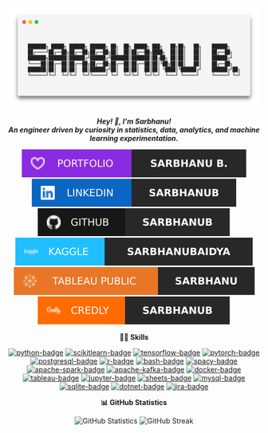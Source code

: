 <h1 align="center">
    <picture>
        <source srcset="https://raw.githubusercontent.com/sarbhanub/sarbhanub/master/assets/header/header-l.png" media="(prefers-color-scheme: light)" />
        <source srcset="https://raw.githubusercontent.com/sarbhanub/sarbhanub/master/assets/header/header-d.png" media="(prefers-color-scheme: dark)" />
        <img width=500px alt="header" src="https://raw.githubusercontent.com/sarbhanub/sarbhanub/master/assets/header/header-l.png" />
    </picture>
</h1>


<div align="center">

***Hey! 👋, I'm Sarbhanu!***
<br>
***An engineer driven by curiosity in statistics, data, analytics, and machine learning experimentation.***

</div>

<div align="center">

[![portfolio-badge]][portfolio-link]
[![linkedin-badge]][linkedin-link]
[![github-badge]][github-link]
<br>
[![kaggle-badge]][kaggle-link]
[![tableau-public-badge]][tableau-public-link]
[![credly-badge]][credly-link]

</div>

[portfolio-badge]: https://raw.githubusercontent.com/sarbhanub/sarbhanub/refs/heads/master/assets/badge/sarbhanub-portfolio.svg
[linkedin-badge]: https://raw.githubusercontent.com/sarbhanub/sarbhanub/refs/heads/master/assets/badge/sarbhanub-linkedin.svg
[github-badge]: https://raw.githubusercontent.com/sarbhanub/sarbhanub/refs/heads/master/assets/badge/sarbhanub-github.svg
[kaggle-badge]: https://raw.githubusercontent.com/sarbhanub/sarbhanub/refs/heads/master/assets/badge/sarbhanub-kaggle.svg
[tableau-public-badge]: https://raw.githubusercontent.com/sarbhanub/sarbhanub/refs/heads/master/assets/badge/sarbhanub-tableau.svg
[credly-badge]: https://raw.githubusercontent.com/sarbhanub/sarbhanub/refs/heads/master/assets/badge/sarbhanub-credly.svg

[portfolio-link]: https://sarbhanub.github.io
[linkedin-link]: https://www.linkedin.com/in/sarbhanub
[github-link]: https://github.com/sarbhanub
[kaggle-link]: https://www.kaggle.com/sarbhanubaidya
[tableau-public-link]: https://public.tableau.com/app/profile/sarbhanu
[credly-link]: https://www.credly.com/users/sarbhanub


<div align="center">

**🧑‍💻 Skills**

[![python-badge]][python-link]
[![scikitlearn-badge]][scikitlearn-link]
[![tensorflow-badge]][tensorflow-link]
[![pytorch-badge]][pytorch-link]
[![postgresql-badge]][postgresql-link]
[![r-badge]][r-link]
[![bash-badge]][bash-link]
[![spacy-badge]][spacy-link]
[![apache-spark-badge]][apache-spark-link]
[![apache-kafka-badge]][apache-kafka-link]
[![docker-badge]][docker-link]
[![tableau-badge]][tableau-link]
[![jupyter-badge]][jupyter-link]
[![sheets-badge]][sheets-link]
[![mysql-badge]][mysql-link]
[![sqlite-badge]][sqlite-link]
[![dotnet-badge]][dotnet-link]
[![jira-badge]][jira-link]

</div>

[apache-kafka-badge]: https://img.shields.io/badge/apache%20kafka-apachekafka?style=for-the-badge&logo=jira&logoColor=ffffff&color=%23231F20
[apache-spark-badge]: https://img.shields.io/badge/apache%20spark-apachespark?style=for-the-badge&logo=apachespark&logoColor=ffffff&color=%23E25A1C
[docker-badge]: https://img.shields.io/badge/docker-docker?style=for-the-badge&logo=docker&logoColor=ffffff&color=%232496ED
[dotnet-badge]: https://img.shields.io/badge/dotnet-dotnet?style=for-the-badge&logo=.NET&logoColor=ffffff&color=%23512BD4
[bash-badge]: https://img.shields.io/badge/bash-gnubash?style=for-the-badge&logo=gnubash&logoColor=ffffff&color=%234EAA25
[jira-badge]: https://img.shields.io/badge/jira-jira?style=for-the-badge&logo=jira&logoColor=ffffff&color=%230052CC
[jupyter-badge]: https://img.shields.io/badge/jupyter-jupyter?style=for-the-badge&logo=jupyter&logoColor=ffffff&color=%23F37626
[mysql-badge]: https://img.shields.io/badge/mysql-mysql?style=for-the-badge&logo=mysql&logoColor=ffffff&color=%234479A1
[postgresql-badge]: https://img.shields.io/badge/postgresql-postgresql?style=for-the-badge&logo=postgresql&logoColor=ffffff&color=%234169E1
[python-badge]: https://img.shields.io/badge/python-python?style=for-the-badge&logo=python&logoColor=ffffff&color=%233776AB
[pytorch-badge]: https://img.shields.io/badge/pytorch-pytorch?style=for-the-badge&logo=pytorch&logoColor=ffffff&color=%23EE4C2C
[r-badge]: https://img.shields.io/badge/r-r?style=for-the-badge&logo=r&logoColor=ffffff&color=%23276DC3
[scikitlearn-badge]: https://img.shields.io/badge/scikitlearn-scikitlearn?style=for-the-badge&logo=scikit-learn&logoColor=ffffff&color=%23F7931E
[sheets-badge]: https://img.shields.io/badge/sheets-sheets?style=for-the-badge&logo=googlesheets&logoColor=ffffff&color=%2334A853
[spacy-badge]: https://img.shields.io/badge/spacy-spacy?style=for-the-badge&logo=spacy&logoColor=ffffff&color=%2309A3D5
[sqlite-badge]: https://img.shields.io/badge/sqlite-sqlite?style=for-the-badge&logo=sqlite&logoColor=ffffff&color=%23003B57
[tableau-badge]: https://img.shields.io/badge/tableau-tableau?style=for-the-badge&logo=tableau&logoColor=ffffff&color=%23E97627
[tensorflow-badge]: https://img.shields.io/badge/tensorflow-tensorflow?style=for-the-badge&logo=tensorflow&logoColor=ffffff&color=%23FF6F00

[apache-kafka-link]: https://kafka.apache.org
[apache-spark-link]: https://spark.apache.org
[docker-link]: https://www.docker.com
[dotnet-link]: https://dotnet.microsoft.com
[bash-link]: https://www.gnu.org/software/bash
[jira-link]: https://www.atlassian.com/software/jira
[jupyter-link]: https://jupyter.org
[mysql-link]: https://www.mysql.com
[postgresql-link]: https://www.postgresql.org
[python-link]: https://www.python.org
[pytorch-link]: https://pytorch.org
[r-link]: https://www.r-project.org
[scikitlearn-link]: https://scikit-learn.org
[sheets-link]: https://www.google.com/sheets/about
[spacy-link]: https://spacy.io
[sqlite-link]: https://www.sqlite.org
[tableau-link]: https://www.tableau.com
[tensorflow-link]: https://www.tensorflow.org


<div align="center">

**📊 GitHub Statistics**

</div>

<div align="center">
    <picture>
        <source
        srcset="https://github-readme-stats.vercel.app/api/?username=sarbhanub&title_color=535353&text_color=535353&icon_color=535353&bg_color=00000000&hide_border=true&show_icons=true"
        media="(prefers-color-scheme: light)"
        />
        <source
        srcset="https://github-readme-stats.vercel.app/api/?username=sarbhanub&title_color=ffffff&text_color=ffffff&icon_color=ffffff&bg_color=00000000&hide_border=true&show_icons=true"
        media="(prefers-color-scheme: dark)"
        />
        <img height=180px alt="GitHub Statistics" src="https://github-readme-stats.vercel.app/api/?username=sarbhanub&title_color=535353&text_color=535353&icon_color=535353&bg_color=00000000&hide_border=true&show_icons=true" />
    </picture>
    <picture>
        <source
        srcset="https://streak-stats.demolab.com/?user=sarbhanub&theme=icegray&background=00000000&stroke=00000000&ring=535353&fire=535353&hide_border=true&border_radius=0&disable_animations=true"
        media="(prefers-color-scheme: light)"
        />
        <source
        srcset="https://streak-stats.demolab.com/?user=sarbhanub&theme=sea&background=00000000&stroke=00000000&ring=ffffff&fire=ffffff&hide_border=true&border_radius=0&disable_animations=true"
        media="(prefers-color-scheme: dark)"
        />
        <img height=180px alt="GitHub Streak" src="https://streak-stats.demolab.com/?user=sarbhanub&theme=icegray&background=00000000&stroke=00000000&ring=535353&fire=535353&hide_border=true&border_radius=0&disable_animations=true" />
    </picture>
</div>
